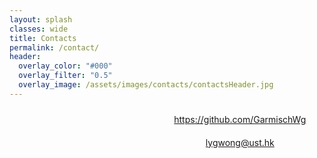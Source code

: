 ```yaml
---
layout: splash
classes: wide
title: Contacts
permalink: /contact/
header:
  overlay_color: "#000"
  overlay_filter: "0.5"
  overlay_image: /assets/images/contacts/contactsHeader.jpg
---
```



<div style="display: grid; justify-content: space-between; grid-template-columns: 40% 60%; grid-gap: 20px; padding: 10px; place-items: center;">
    <a href="https://github.com/GarmischWg">
        <i class="fab fa-fw fa-github fa-4x"></i>
    </a>
    <a href="https://github.com/GarmischWg" style="">https://github.com/GarmischWg</a>
    <a href="lygwong@ust.hk">
        <i class="fas fa-fw fa-envelope-square fa-4x"></i>
    </a>
    <a href="lygwong@ust.hk">lygwong@ust.hk</a>
</div>